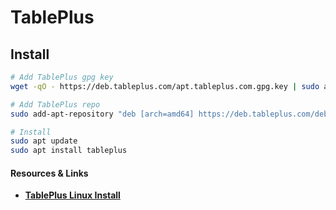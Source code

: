 # TablePlus

## Install
```sh
# Add TablePlus gpg key
wget -qO - https://deb.tableplus.com/apt.tableplus.com.gpg.key | sudo apt-key add -

# Add TablePlus repo
sudo add-apt-repository "deb [arch=amd64] https://deb.tableplus.com/debian/22 tableplus main"

# Install
sudo apt update
sudo apt install tableplus
```


#### Resources &amp; Links

- [**TablePlus Linux Install** ](https://tableplus.com/blog/2019/10/tableplus-linux-installation.html)
